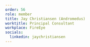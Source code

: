 ```yaml
---
order: 56
role: member
title: Jay Christiansen (Andromedus)
worktitle: Principal Consultant
workplace: FireEye
socials:
  linkedin: jaychristiansen
---
```

